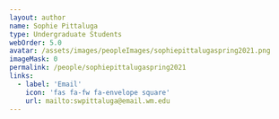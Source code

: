 ```yaml
---
layout: author
name: Sophie Pittaluga
type: Undergraduate Students
webOrder: 5.0
avatar: /assets/images/peopleImages/sophiepittalugaspring2021.png
imageMask: 0
permalink: /people/sophiepittalugaspring2021
links:
  - label: 'Email'
    icon: 'fas fa-fw fa-envelope square'
    url: mailto:swpittaluga@email.wm.edu
---
```

